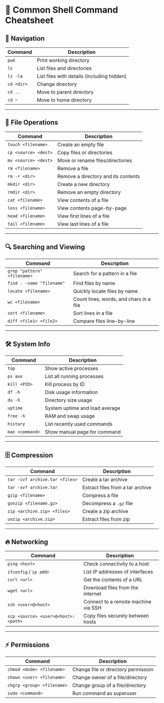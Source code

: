 # 🐚 Common Shell Command Cheatsheet

## 📁 Navigation
| Command      | Description                           |
|----------------|--------------------------------------|
| `pwd`           | Print working directory            |
| `ls`            | List files and directories         |
| `ls -la`        | List files with details (including hidden) |
| `cd <dir>`      | Change directory                  |
| `cd ..`         | Move to parent directory           |
| `cd ~`           | Move to home directory            |

---

## 📄 File Operations
| Command           | Description                      |
|-------------------|-----------------------------|
| `touch <filename>` | Create an empty file           |
| `cp <source> <dest>`| Copy files or directories     |
| `mv <source> <dest>`| Move or rename files/directories |
| `rm <filename>`     | Remove a file                |
| `rm -r <dir>`       | Remove a directory and its contents |
| `mkdir <dir>`       | Create a new directory       |
| `rmdir <dir>`       | Remove an empty directory    |
| `cat <filename>`    | View contents of a file       |
| `less <filename>`   | View contents page-by-page    |
| `head <filename>`  | View first lines of a file    |
| `tail <filename>`  | View last lines of a file     |

---

## 🔍 Searching and Viewing
| Command           | Description                      |
|-------------------|-----------------------------|
| `grep "pattern" <filename>` | Search for a pattern in a file |
| `find . -name "filename"`     | Find files by name |
| `locate <filename>`           | Quickly locate files by name |
| `wc <filename>`              | Count lines, words, and chars in a file |
| `sort <filename>`            | Sort lines in a file |
| `diff <file1> <file2>`      | Compare files line-by-line |

---

## 🛠️ System Info
| Command           | Description                      |
|-------------------|-----------------------------|
| `top`            | Show active processes           |
| `ps aux`        | List all running processes       |
| `kill <PID>`    | Kill process by ID               |
| `df -h`         | Disk usage information           |
| `du -h`         | Directory size usage             |
| `uptime`        | System uptime and load average  |
| `free -h`       | RAM and swap usage               |
| `history`       | List recently used commands      |
| `man <command>` | Show manual page for command     |

---

## 🗄️ Compression
| Command           | Description                      |
|-------------------|-----------------------------|
| `tar -cvf archive.tar <files>` | Create a tar archive |
| `tar -xvf archive.tar`           | Extract files from a tar archive |
| `gzip <filename>`               | Compress a file       |
| `gunzip <filename.gz>`           | Decompress a `.gz` file |
| `zip <archive.zip> <files>`      | Create a zip archive |
| `unzip <archive.zip>`            | Extract files from zip |

---

## 🔥 Networking
| Command            | Description                      |
|--------------------|-----------------------------|
| `ping <host>`       | Check connectivity to a host |
| `ifconfig` / `ip addr` | List IP addresses of interfaces |
| `curl <url>`        | Get the contents of a URL |
| `wget <url>`        | Download files from the internet |
| `ssh <user>@<host>` | Connect to a remote machine via SSH |
| `scp <source> <user>@<host>:<path>` | Copy files securely between hosts |

---

## ⚡️ Permissions
| Command            | Description                      |
|--------------------|-----------------------------|
| `chmod <mode> <filename>` | Change file or directory permission |
| `chown <user> <filename>` | Change owner of a file/directory |
| `chgrp <group> <filename>` | Change group of a file/directory |
| `sudo <command>`           | Run command as superuser |
